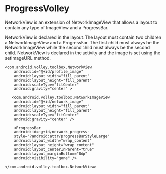 ProgressVolley
==============
NetworkView is an extension of NetworkImageView that allows a layout to contain any type of ImageView and a ProgressBar.

NetworkView is declared in the layout. The layout must contain two children a NetworkImageView and a ProgressBar. The first child must always be the NetworkImageView while the second child
must always be the second child.  NetworkView is declared in the activity and the image is set using the setImageURL method.

    <com.android.volley.toolbox.NetworkView
        android:id="@+id/profile_image"
        android:layout_width="fill_parent"
        android:layout_height="fill_parent"
        android:scaleType="fitCenter"
        android:gravity="center" >
        
       <com.android.volley.toolbox.NetworkImageView
        android:id="@+id/network_image"
        android:layout_width="fill_parent"
        android:layout_height="fill_parent"
        android:scaleType="fitCenter"
        android:gravity="center" />

    	<ProgressBar
        android:id="@+id/network_progress"
        style="?android:attr/progressBarStyleLarge"
        android:layout_width="wrap_content"
        android:layout_height="wrap_content"
        android:layout_centerInParent="true"
        android:layout_marginBottom="8dp"
        android:visibility="gone" />
        
    </com.android.volley.toolbox.NetworkView>
